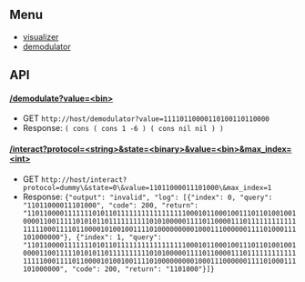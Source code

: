 ## Menu
- [visualizer](/visualizer)
- [demodulator](/demodulator)

## API

#### [/demodulate?value=\<bin>](/demodulate?value=)
- GET `http://host/demodulator?value=11110110000110100110110000`
- Response: `( cons ( cons 1 -6 ) ( cons nil nil ) )`    

#### [/interact?protocol=\<string>&state=\<binary>&value=\<bin>&max_index=\<int>](/interact?portal=dummy&state=1&value=)
- GET `http://host/interact?protocol=dummy\&state=0\&value=11011000011101000\&max_index=1`
- Response: `{"output": "invalid", "log": [{"index": 0, "query": "11011000011101000", "code": 200, "return": "11011000011111110101101111111111111111100010110001001110110100100100001100111110101011011111111110101000001111011000011101111111111111111100011110110000101001001111010000000001000111000000111101000111101000000"}, {"index": 1, "query": "11011000011111110101101111111111111111100010110001001110110100100100001100111110101011011111111110101000001111011000011101111111111111111100011110110000101001001111010000000001000111000000111101000111101000000", "code": 200, "return": "1101000"}]}`    
